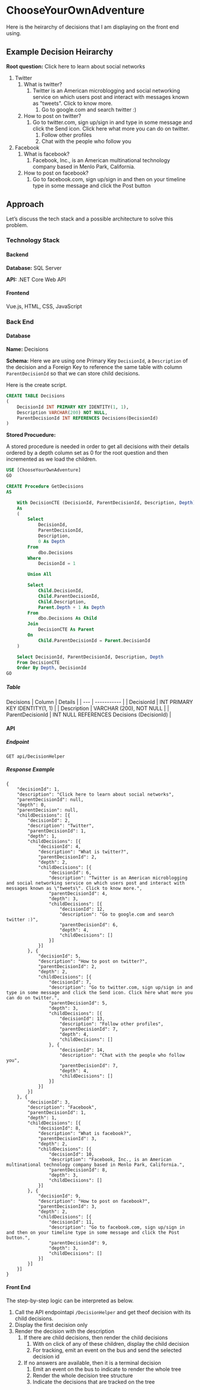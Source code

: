 # ChooseYourOwnAdventure
Here is the heirarchy of decisions that I am displaying on the front end using.

## Example Decision Heirarchy
**Root question:** Click here to learn about social networks

1. Twitter
    1. What is twitter?
        1. Twitter is an American microblogging and social networking service on which users post and interact with messages known as "tweets". Click to know more.
            1. Go to google.com and search twitter :)
    2. How to post on twitter?
        1. Go to twitter.com, sign up/sign in and type in some message and click the Send icon. Click here what more you can do on twitter.
            1. Follow other profiles
            2. Chat with the people who follow you
2. Facebook
    1. What is facebook?
        1. Facebook, Inc., is an American multinational technology company based in Menlo Park, California.
    2. How to post on facebook?
        1. Go to facebook.com, sign up/sign in and then on your timeline type in some message and click the Post button

## Approach

Let’s discuss the tech stack and a possible architecture to solve this problem.

### Technology Stack

#### Backend

**Database:** SQL Server

**API:** .NET Core Web API

#### Frontend

Vue.js, HTML, CSS, JavaScript


### Back End

#### Database

**Name:** Decisions

**Schema:** Here we are using one Primary Key `DecisionId`, a `Description` of the decision and a Foreign Key to reference the same table with column `ParentDecisionId` so that we can store child decisions.

Here is the create script.

```sql
CREATE TABLE Decisions
(
	DecisionId INT PRIMARY KEY IDENTITY(1, 1),
	Description VARCHAR(200) NOT NULL,
	ParentDecisionId INT REFERENCES Decisions(DecisionId)
)
```
**Stored Procuedure:**

A stored procedure is needed in order to get all decisions with their details ordered by a depth column set as 0 for the root question and then incremented as we load the children.

```sql
USE [ChooseYourOwnAdventure]
GO

CREATE Procedure GetDecisions
AS

	With DecisionCTE (DecisionId, ParentDecisionId, Description, Depth)
	As
	(
		Select
			DecisionId,
			ParentDecisionId,
			Description,
			0 As Depth
		From 
			dbo.Decisions
		Where 
			DecisionId = 1

		Union All

		Select
			Child.DecisionId,
			Child.ParentDecisionId,
			Child.Description,
			Parent.Depth + 1 As Depth
		From 
			dbo.Decisions As Child
		Join 
			DecisionCTE As Parent
		On 
			Child.ParentDecisionId = Parent.DecisionId
	)

	Select DecisionId, ParentDecisionId, Description, Depth
	From DecisionCTE
	Order By Depth, DecisionId
GO
```
##### Table
Decisions
| Column | Details |
| --- | ----------- |
| DecisionId | INT PRIMARY KEY IDENTITY(1, 1) |
| Description | VARCHAR (200), NOT NULL |
| ParentDecisionId | INT NULL REFERENCES Decisions (DecisionId) |

#### API
##### Endpoint
```
GET api/DecisionHelper
```
##### Response Example
```JSONiq
{
	"decisionId": 1,
	"description": "Click here to learn about social networks",
	"parentDecisionId": null,
	"depth": 0,
	"parentDecision": null,
	"childDecisions": [{
		"decisionId": 2,
		"description": "Twitter",
		"parentDecisionId": 1,
		"depth": 1,
		"childDecisions": [{
			"decisionId": 4,
			"description": "What is twitter?",
			"parentDecisionId": 2,
			"depth": 2,
			"childDecisions": [{
				"decisionId": 6,
				"description": "Twitter is an American microblogging and social networking service on which users post and interact with messages known as \"tweets\". Click to know more.",
				"parentDecisionId": 4,
				"depth": 3,
				"childDecisions": [{
					"decisionId": 12,
					"description": "Go to google.com and search twitter :)",
					"parentDecisionId": 6,
					"depth": 4,
					"childDecisions": []
				}]
			}]
		}, {
			"decisionId": 5,
			"description": "How to post on twitter?",
			"parentDecisionId": 2,
			"depth": 2,
			"childDecisions": [{
				"decisionId": 7,
				"description": "Go to twitter.com, sign up/sign in and type in some message and click the Send icon. Click here what more you can do on twitter.",
				"parentDecisionId": 5,
				"depth": 3,
				"childDecisions": [{
					"decisionId": 13,
					"description": "Follow other profiles",
					"parentDecisionId": 7,
					"depth": 4,
					"childDecisions": []
				}, {
					"decisionId": 14,
					"description": "Chat with the people who follow you",
					"parentDecisionId": 7,
					"depth": 4,
					"childDecisions": []
				}]
			}]
		}]
	}, {
		"decisionId": 3,
		"description": "Facebook",
		"parentDecisionId": 1,
		"depth": 1,
		"childDecisions": [{
			"decisionId": 8,
			"description": "What is facebook?",
			"parentDecisionId": 3,
			"depth": 2,
			"childDecisions": [{
				"decisionId": 10,
				"description": "Facebook, Inc., is an American multinational technology company based in Menlo Park, California.",
				"parentDecisionId": 8,
				"depth": 3,
				"childDecisions": []
			}]
		}, {
			"decisionId": 9,
			"description": "How to post on facebook?",
			"parentDecisionId": 3,
			"depth": 2,
			"childDecisions": [{
				"decisionId": 11,
				"description": "Go to facebook.com, sign up/sign in and then on your timeline type in some message and click the Post button.",
				"parentDecisionId": 9,
				"depth": 3,
				"childDecisions": []
			}]
		}]
	}]
}
```
#### Front End

The step-by-step logic can be interpreted as below.

1. Call the API endpointapi `/DecisionHelper` and get theof decision with its child decisions.
2. Display the first decision only
3. Render the decision with the description
    1. If there are child decisions, then render the child decisions
        1. With on click of any of these children, display the child decision
        2. For tracking, emit an event on the bus and send the selected decision id
    2. If no answers are available, then it is a terminal decision
        1. Emit an event on the bus to indicate to render the whole tree
        2. Render the whole decision tree structure
        3. Indicate the decisions that are tracked on the tree
